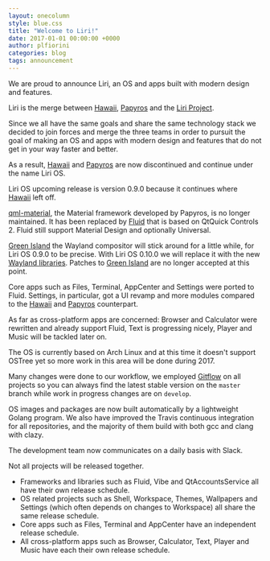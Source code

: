 ```yaml
---
layout: onecolumn
style: blue.css
title: "Welcome to Liri!"
date: 2017-01-01 00:00:00 +0000
author: plfiorini
categories: blog
tags: announcement
---
```


We are proud to announce Liri, an OS and apps built with modern design and features.

Liri is the merge between [Hawaii](http://hawaiios.org), [Papyros](http://papyros.io) and the [Liri Project](https://github.com/liri-project).

Since we all have the same goals and share the same technology stack we decided to join forces and merge the three teams in order to pursuit the goal of making an OS and apps with modern design and features that do not get in your way faster and better.

As a result, [Hawaii](http://hawaiios.org) and [Papyros](http://papyros.io) are now discontinued and continue under the name Liri OS.

Liri OS upcoming release is version 0.9.0 because it continues where [Hawaii](http://hawaiios.org) left off.

[qml-material](https://github.com/papyros/qml-material), the Material framework developed by Papyros, is no longer maintained. It has been replaced by [Fluid](https://github.com/lirios/fluid) that is based on QtQuick Controls 2. Fluid still support Material Design and optionally Universal.

[Green Island](https://github.com/greenisland/greenisland) the Wayland compositor will stick around for a little while, for Liri OS 0.9.0 to be precise. With Liri OS 0.10.0 we will replace it with the new [Wayland libraries](https://github.com/lirios/wayland). Patches to [Green Island](https://github.com/greenisland/greenisland) are no longer accepted at this point.

Core apps such as Files, Terminal, AppCenter and Settings were ported to Fluid. Settings, in particular, got a UI revamp and more modules compared to the [Hawaii](http://hawaiios.org) and [Papyros](http://papyros.io) counterpart.

As far as cross-platform apps are concerned: Browser and Calculator were rewritten and already support Fluid, Text is progressing nicely, Player and Music will be tackled later on.

The OS is currently based on Arch Linux and at this time it doesn't support OSTree yet so more work in this area will be done during 2017.

Many changes were done to our workflow, we employed [Gitflow](https://www.atlassian.com/git/tutorials/comparing-workflows/gitflow-workflow) on all projects so you can always find the latest stable version on the `master` branch while work in progress changes are on `develop`.

OS images and packages are now built automatically by a lightweight Golang program.
We also have improved the Travis continuous integration for all repositories, and the majority of them build with both gcc and clang with clazy.

The development team now communicates on a daily basis with Slack.

Not all projects will be released together.
<ul class="browser-default">
<li>Frameworks and libraries such as Fluid, Vibe and QtAccountsService all have their own release schedule.</li>
<li>OS related projects such as Shell, Workspace, Themes, Wallpapers and Settings (which often depends on changes to Workspace) all share the same release schedule.</li>
<li>Core apps such as Files, Terminal and AppCenter have an independent release schedule.</li>
<li>All cross-platform apps such as Browser, Calculator, Text, Player and Music have each their own release schedule.</li>
</ul>
